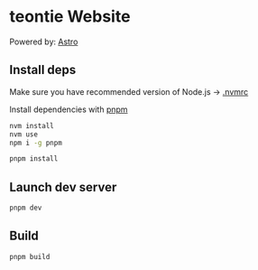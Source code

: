 # teontie Website

Powered by: [Astro](https://astro.build/)

## Install deps

Make sure you have recommended version of Node.js -> [.nvmrc](.nvmrc)

Install dependencies with [pnpm](https://pnpm.io/)

```bash
nvm install
nvm use
npm i -g pnpm
```

```bash
pnpm install
```

## Launch dev server

```bash
pnpm dev
```

## Build

```bash
pnpm build
```
